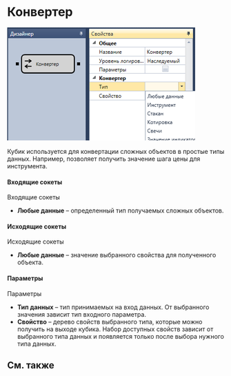 # Конвертер

![Designer Converter 00](../images/Designer_Converter_00.png)

Кубик используется для конвертации сложных объектов в простые типы данных. Например, позволяет получить значение шага цены для инструмента. 

#### Входящие сокеты

Входящие сокеты

- **Любые данные** – определенный тип получаемых сложных объектов.

#### Исходящие сокеты

Исходящие сокеты

- **Любые данные** – значение выбранного свойства для полученного объекта.

#### Параметры

Параметры

- **Тип данных** – тип принимаемых на вход данных. От выбранного значения зависит тип входного параметра.
- **Свойство** – дерево свойств выбранного типа, которые можно получить на выходе кубика. Набор доступных свойств зависит от выбранного типа данных и появляется только после выбора нужного типа данных.

## См. также
